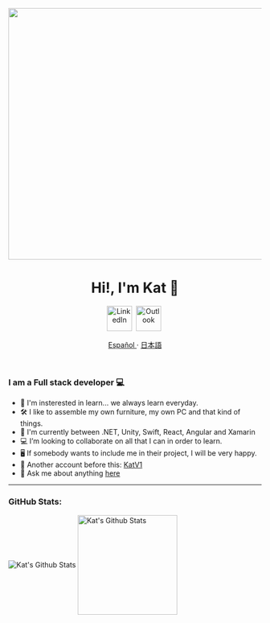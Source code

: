<p align="center">
    <img align="center" alt="visitors" src="https://raw.githubusercontent.com/Lecraclav/Lecraclav/master/hotdog-batman.gif" width=2500  height= 500/>
</p>

<p>
  <h1 align="center"><b>Hi!, I'm Kat 🦇</b></h1>
</p>


<p align="center">
<a href="https://www.linkedin.com/in/katvalcarcel/"><img src="https://image.flaticon.com/icons/png/512/174/174857.png" height=50 alt="LinkedIn" /></a>&nbsp;
<a href="mailto:kat.valcarcel@live.com?subject=Hi%20Kat"><img src="https://upload.wikimedia.org/wikipedia/commons/thumb/b/b1/Outlook_hi-res_icon_%282019%29.svg/1200px-Outlook_hi-res_icon_%282019%29.svg.png" alt="Outlook" height=50/></a>&nbsp;
</p>
<p align="center">
    <a href="/docs/readme_es.md">Español </a>
    ·
    <a href="/docs/readme_jp.md">日本語</a>
</p>
  </br>
  
### I am a Full stack developer 💻

- 👀 I'm insterested in learn... we always learn everyday.
- 🛠 I like to assemble my own furniture, my own PC and that kind of things.
- 🌱 I'm currently between .NET, Unity, Swift, React, Angular and Xamarin
- 💻 I’m looking to collaborate on all that I can in order to learn. 
- 🖥 If somebody wants to include me in their project, I will be very happy. 
- 🐙 Another account before this: [KatV1](https://github.com/KatV1)
- 💬 Ask me about anything [here](https://github.com/Lecraclav/Lecraclav/issues)

---

### GitHub Stats:

<img align="center" alt="Kat's Github Stats" src="https://github-readme-stats.vercel.app/api?username=Lecraclav&show_icons=true&theme=material-palenight&locale" />

<img align="center" alt="Kat's Github Stats" src="https://github-readme-stats.vercel.app/api/top-langs/?username=Lecraclav&layout=compact&show_icons=true&theme=material-palenight&locale" height=198 />

